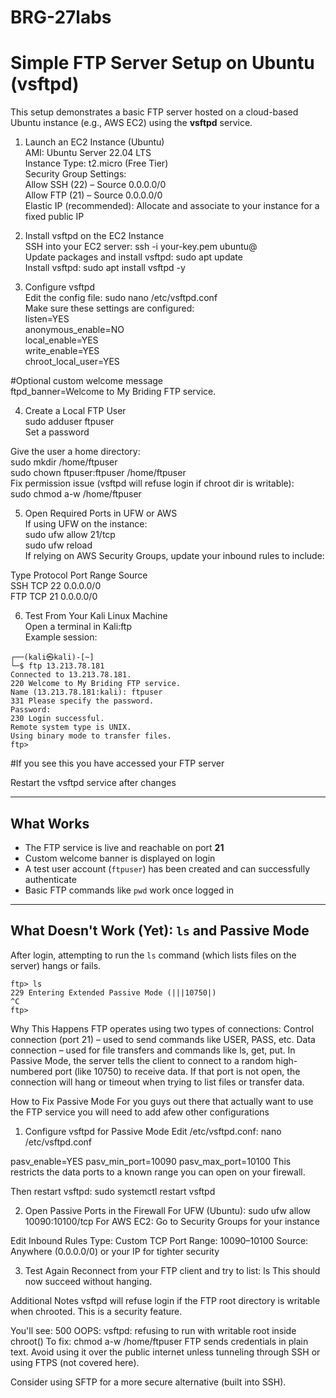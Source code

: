# BRG-27labs

# Simple FTP Server Setup on Ubuntu (vsftpd)
This setup demonstrates a basic FTP server hosted on a cloud-based Ubuntu instance (e.g., AWS EC2) using the **vsftpd** service.

1. Launch an EC2 Instance (Ubuntu) <br>
AMI: Ubuntu Server 22.04 LTS <br>
Instance Type: t2.micro (Free Tier) <br>
Security Group Settings: <br>
Allow SSH (22) – Source 0.0.0.0/0 <br>
Allow FTP (21) – Source 0.0.0.0/0 <br>
Elastic IP (recommended): Allocate and associate to your instance for a fixed public IP <br>

2. Install vsftpd on the EC2 Instance <br>
SSH into your EC2 server: ssh -i your-key.pem ubuntu@<public-ip> <br>
Update packages and install vsftpd: sudo apt update <br>
Install vsftpd: sudo apt install vsftpd -y <br>

3. Configure vsftpd <br>
Edit the config file: sudo nano /etc/vsftpd.conf <br>
Make sure these settings are configured: <br>
listen=YES <br>
anonymous_enable=NO <br>
local_enable=YES <br>
write_enable=YES <br>
chroot_local_user=YES <br>

 #Optional custom welcome message <br>
ftpd_banner=Welcome to My Briding FTP service. <br>

4. Create a Local FTP User <br>
sudo adduser ftpuser <br>
Set a password <br>

Give the user a home directory: <br>
sudo mkdir /home/ftpuser <br>
sudo chown ftpuser:ftpuser /home/ftpuser <br>
Fix permission issue (vsftpd will refuse login if chroot dir is writable): <br>
sudo chmod a-w /home/ftpuser <br>

5. Open Required Ports in UFW or AWS <br>
If using UFW on the instance: <br>
sudo ufw allow 21/tcp <br>
sudo ufw reload <br>
If relying on AWS Security Groups, update your inbound rules to include: <br>

Type	Protocol	Port Range	Source <br>
SSH	TCP	22	0.0.0.0/0 <br>
FTP	TCP	21	0.0.0.0/0 <br>

6. Test From Your Kali Linux Machine <br>
Open a terminal in Kali:ftp <your-ec2-public-ip> <br>
Example session: <br>
```
┌──(kali㉿kali)-[~]
└─$ ftp 13.213.78.181
Connected to 13.213.78.181.
220 Welcome to My Briding FTP service.
Name (13.213.78.181:kali): ftpuser
331 Please specify the password.
Password: 
230 Login successful.
Remote system type is UNIX.
Using binary mode to transfer files.
ftp> 
```
#If you see this you have accessed your FTP server

Restart the vsftpd service after changes

---

## What Works

- The FTP service is live and reachable on port **21**
- Custom welcome banner is displayed on login
- A test user account (`ftpuser`) has been created and can successfully authenticate
- Basic FTP commands like `pwd` work once logged in

---

## What Doesn't Work (Yet): `ls` and Passive Mode

After login, attempting to run the `ls` command (which lists files on the server) hangs or fails.

```
ftp> ls
229 Entering Extended Passive Mode (|||10750|)
^C
ftp>
```

Why This Happens
FTP operates using two types of connections:
Control connection (port 21) – used to send commands like USER, PASS, etc.
Data connection – used for file transfers and commands like ls, get, put.
In Passive Mode, the server tells the client to connect to a random high-numbered port (like 10750) to receive data. If that port is not open, the connection will hang or timeout when trying to list files or transfer data.

How to Fix Passive Mode
For you guys out there that actually want to use the FTP service you will need to add afew other configurations

1. Configure vsftpd for Passive Mode
Edit /etc/vsftpd.conf: nano /etc/vsftpd.conf

pasv_enable=YES
pasv_min_port=10090
pasv_max_port=10100
This restricts the data ports to a known range you can open on your firewall.

Then restart vsftpd: sudo systemctl restart vsftpd

2. Open Passive Ports in the Firewall
For UFW (Ubuntu): sudo ufw allow 10090:10100/tcp
For AWS EC2: Go to Security Groups for your instance

Edit Inbound Rules
Type: Custom TCP
Port Range: 10090–10100
Source: Anywhere (0.0.0.0/0) or your IP for tighter security

3. Test Again
Reconnect from your FTP client and try to list: ls
This should now succeed without hanging.

Additional Notes
vsftpd will refuse login if the FTP root directory is writable when chrooted. This is a security feature.

You'll see:
500 OOPS: vsftpd: refusing to run with writable root inside chroot()
To fix:
chmod a-w /home/ftpuser
FTP sends credentials in plain text. Avoid using it over the public internet unless tunneling through SSH or using FTPS (not covered here).

Consider using SFTP for a more secure alternative (built into SSH).
